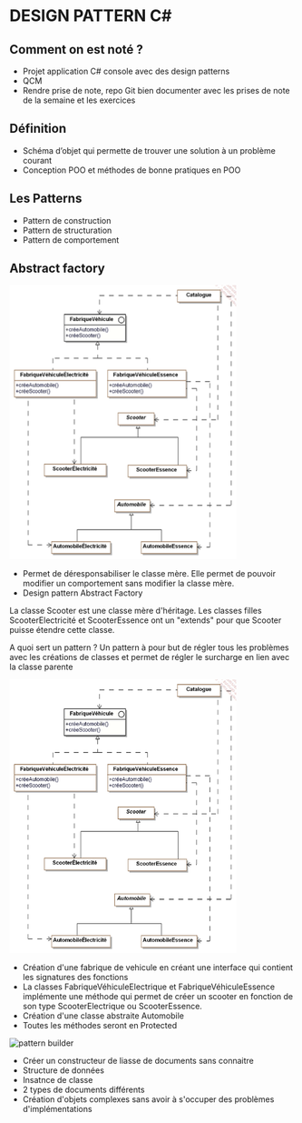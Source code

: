 
# DESIGN PATTERN C# #

## Comment on est noté ? ##

- Projet application C# console avec des design patterns
- QCM
- Rendre prise de note, repo Git bien documenter avec les prises de note de la semaine et les exercices

## Définition ##

- Schéma d’objet qui permette de trouver une solution à un problème courant
- Conception POO et méthodes de bonne pratiques en POO

## Les Patterns ##

- Pattern de construction
- Pattern de structuration
- Pattern de comportement

## Abstract factory ##

<img src="img/abstract_factory.png" alt="Abstract factory" width="400"/>

- Permet de déresponsabiliser le classe mère. Elle permet de pouvoir modifier un comportement sans modifier la classe mère.
- Design pattern Abstract Factory

La classe Scooter est une classe mère d'héritage.
Les classes filles ScooterElectricité et ScooterEssence ont un "extends" pour que Scooter puisse étendre cette classe.

A quoi sert un pattern ?
Un pattern à pour but de régler tous les problèmes avec les créations de classes et permet de régler le surcharge en lien avec la classe parente

<img src="img/catalogue.png" alt="catalogue" width="400"/>

- Création d'une fabrique de vehicule en créant une interface qui contient les signatures des fonctions
- La classes FabriqueVéhiculeElectrique et FabriqueVéhiculeEssence implémente une méthode qui permet de créer un scooter en fonction de son type ScooterElectrique ou ScooterEssence.
- Création d'une classe abstraite Automobile
- Toutes les méthodes seront en Protected

<img src="img/patern_builder.png" alt="pattern builder" width="400"/>

- Créer un constructeur de liasse de documents sans connaitre
- Structure de données
- Insatnce de classe
- 2 types de documents différents
- Création d'objets complexes sans avoir à s'occuper des problèmes d'implémentations

